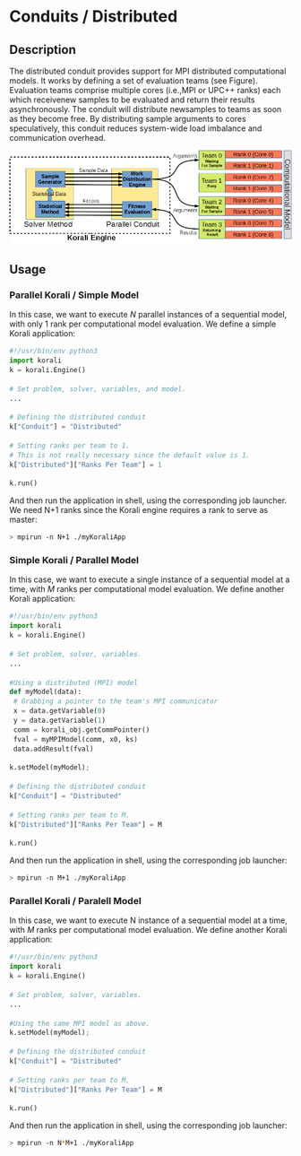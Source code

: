 # Conduits / Distributed

## Description

The distributed conduit provides support for MPI distributed computational models. It works by defining a set of evaluation teams (see Figure). Evaluation teams comprise multiple cores (i.e.,MPI or UPC++ ranks) each which receivenew samples to be evaluated and return their results asynchronously. The conduit will distribute newsamples to teams as soon as they become free. By distributing sample arguments to cores speculatively, this conduit reduces system-wide load imbalance and communication overhead.

![](distributedConduit.png)

## Usage

### Parallel Korali / Simple Model

In this case, we want to execute *N* parallel instances of a sequential model, with only 1 rank per computational model evaluation. We define a simple Korali application:

```python
#!/usr/bin/env python3
import korali
k = korali.Engine()

# Set problem, solver, variables, and model.
...

# Defining the distributed conduit
k["Conduit"] = "Distributed"

# Setting ranks per team to 1.
# This is not really necessary since the default value is 1.
k["Distributed"]["Ranks Per Team"] = 1

k.run()
```

And then run the application in shell, using the corresponding job launcher. We need N+1 ranks since the Korali engine requires a rank to serve as master:

```bash
> mpirun -n N+1 ./myKoraliApp
```

### Simple Korali / Parallel Model

In this case, we want to execute a single instance of a sequential model at a time, with *M* ranks per computational model evaluation. We define another Korali application:

```python
#!/usr/bin/env python3
import korali
k = korali.Engine()

# Set problem, solver, variables.
...

#Using a distributed (MPI) model
def myModel(data): 
 # Grabbing a pointer to the team's MPI communicator
 x = data.getVariable(0)
 y = data.getVariable(1)
 comm = korali_obj.getCommPointer()
 fval = myMPIModel(comm, x0, ks)
 data.addResult(fval)
 
k.setModel(myModel);

# Defining the distributed conduit
k["Conduit"] = "Distributed"

# Setting ranks per team to M.
k["Distributed"]["Ranks Per Team"] = M

k.run()
```

And then run the application in shell, using the corresponding job launcher:

```bash
> mpirun -n M+1 ./myKoraliApp
```

### Parallel Korali / Paralell Model

In this case, we want to execute N instance of a sequential model at a time, with *M* ranks per computational model evaluation. We define another Korali application:

```python
#!/usr/bin/env python3
import korali
k = korali.Engine()

# Set problem, solver, variables.
...

#Using the same MPI model as above.
k.setModel(myModel);

# Defining the distributed conduit
k["Conduit"] = "Distributed"

# Setting ranks per team to M.
k["Distributed"]["Ranks Per Team"] = M

k.run()
```

And then run the application in shell, using the corresponding job launcher:

```bash
> mpirun -n N*M+1 ./myKoraliApp
```
